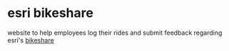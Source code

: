 # esri bikeshare

website to help employees log their rides and submit feedback regarding esri's [bikeshare](http://www.bikebbq.com/2013/08/bikebbq-and-ieba-team-up-to-provide.html)

